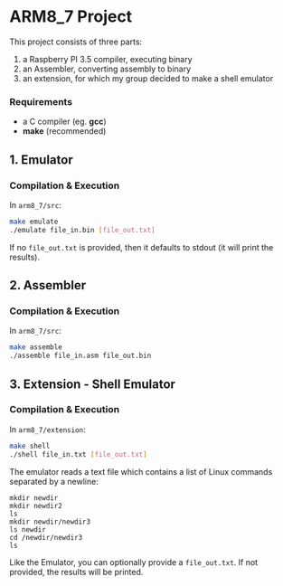 
# ARM8_7 Project

This project consists of three parts:
1. a Raspberry PI 3.5 compiler, executing binary
2. an Assembler, converting assembly to binary
3. an extension, for which my group decided to make a shell emulator

### Requirements

- a C compiler (eg. **gcc**)
- **make** (recommended)

## 1. Emulator

### Compilation & Execution

In `arm8_7/src`:
```bash
make emulate
./emulate file_in.bin [file_out.txt]
```
If no `file_out.txt` is provided, then it defaults to stdout (it will print the results).

## 2. Assembler

### Compilation & Execution

In `arm8_7/src`:
```bash
make assemble
./assemble file_in.asm file_out.bin
```

## 3. Extension - Shell Emulator


### Compilation & Execution

In `arm8_7/extension`:
```bash
make shell
./shell file_in.txt [file_out.txt]
```

The emulator reads a text file which contains a list of Linux commands separated by a newline:
```
mkdir newdir
mkdir newdir2
ls
mkdir newdir/newdir3
ls newdir
cd /newdir/newdir3
ls
```

Like the Emulator, you can optionally provide a `file_out.txt`. If not provided, the results will be printed.
